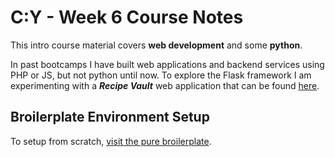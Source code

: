 # C:Y - Week 6 Course Notes

This intro course material covers **web development** and some **python**. 

In past bootcamps I have built web applications and backend services using PHP or JS, but not python until now. To explore the Flask framework I am experimenting with a ***Recipe Vault*** web application that can be found [here](https://github.com/rb-thompson/chefs-advantage).

## Broilerplate Environment Setup

To setup from scratch, [visit the pure broilerplate](https://github.com/rb-thompson/flask-broiler-plate).
